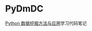 # PyDmDC
[Python 数据挖掘方法与应用](http://rstat.leanote.com/cate/%E6%95%B0%E6%8D%AE%E6%8C%96%E6%8E%98%E5%BA%94%E7%94%A8)学习代码笔记
